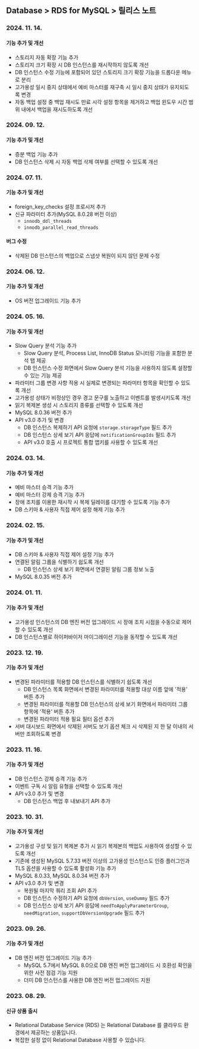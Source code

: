 ## Database > RDS for MySQL > 릴리스 노트

### 2024. 11. 14.

#### 기능 추가 및 개선

* 스토리지 자동 확장 기능 추가
* 스토리지 크기 확장 시 DB 인스턴스를 재시작하지 않도록 개선
* DB 인스턴스 수정 기능에 포함되어 있던 스토리지 크기 확장 기능을 드롭다운 메뉴로 분리
* 고가용성 일시 중지 상태에서 예비 마스터를 재구축 시 일시 중지 상태가 유지되도록 변경
* 자동 백업 설정 중 백업 재시도 만료 시각 설정 항목을 제거하고 백업 윈도우 시간 범위 내에서 백업을 재시도하도록 개선

### 2024. 09. 12.

#### 기능 추가 및 개선

* 증분 백업 기능 추가
* DB 인스턴스 삭제 시 자동 백업 삭제 여부를 선택할 수 있도록 개선

### 2024. 07. 11.

#### 기능 추가 및 개선

* foreign_key_checks 설정 프로시저 추가
* 신규 파라미터 추가(MySQL 8.0.28 버전 이상)
    * `innodb_ddl_threads`
    * `innodb_parallel_read_threads`

#### 버그 수정

* 삭제된 DB 인스턴스의 백업으로 스냅샷 복원이 되지 않던 문제 수정

### 2024. 06. 12.

#### 기능 추가 및 개선

* OS 버전 업그레이드 기능 추가

### 2024. 05. 16.

#### 기능 추가 및 개선

* Slow Query 분석 기능 추가
    * Slow Query 분석, Process List, InnoDB Status 모니터링 기능을 포함한 분석 탭 제공
    * DB 인스턴스 수정 화면에서 Slow Query 분석 기능을 사용하지 않도록 설정할 수 있는 기능 제공
* 파라미터 그룹 변경 사항 적용 시 실제로 변경되는 파라미터 항목을 확인할 수 있도록 개선
* 고가용성 상태가 비정상인 경우 경고 문구를 노출하고 이벤트를 발생시키도록 개선
* 읽기 복제본 생성 시 스토리지 종류를 선택할 수 있도록 개선
* MySQL 8.0.36 버전 추가
* API v3.0 추가 및 변경
    * DB 인스턴스 복제하기 API 요청에 `storage.storageType` 필드 추가
    * DB 인스턴스 상세 보기 API 응답에 `notificationGroupIds` 필드 추가
    * API v3.0 호출 시 프로젝트 통합 앱키를 사용할 수 있도록 개선

### 2024. 03. 14.

#### 기능 추가 및 개선

* 예비 마스터 승격 기능 추가
* 예비 마스터 강제 승격 기능 추가
* 장애 조치를 이용한 재시작 시 복제 딜레이를 대기할 수 있도록 기능 추가
* DB 스키마 & 사용자 직접 제어 설정 해제 기능 추가

### 2024. 02. 15.

#### 기능 추가 및 개선

* DB 스키마 & 사용자 직접 제어 설정 기능 추가
* 연결된 알림 그룹을 식별하기 쉽도록 개선
    * DB 인스턴스 상세 보기 화면에서 연결된 알림 그룹 정보 노출
* MySQL 8.0.35 버전 추가

### 2024. 01. 11.

#### 기능 추가 및 개선

* 고가용성 인스턴스의 DB 엔진 버전 업그레이드 시 장애 조치 시점을 수동으로 제어할 수 있도록 개선
* DB 인스턴스별로 하이퍼바이저 마이그레이션 기능을 동작할 수 있도록 개선

### 2023. 12. 19.

#### 기능 추가 및 개선

* 변경된 파라미터를 적용할 DB 인스턴스를 식별하기 쉽도록 개선
    * DB 인스턴스 목록 화면에서 변경된 파라미터를 적용할 대상 이름 앞에 '적용' 버튼 추가
    * 변경된 파라미터를 적용할 DB 인스턴스의 상세 보기 화면에서 파라미터 그룹 항목에 '적용' 버튼 추가
    * 변경된 파라미터 적용 필요 필터 옵션 추가
* 서버 대시보드 화면에서 삭제된 서버도 보기 옵션 체크 시 삭제된 지 한 달 이내의 서버만 조회하도록 변경

### 2023. 11. 16.

#### 기능 추가 및 개선

* DB 인스턴스 강제 승격 기능 추가
* 이벤트 구독 시 알림 유형을 선택할 수 있도록 개선
* API v3.0 추가 및 변경
    * DB 인스턴스 백업 후 내보내기 API 추가

### 2023. 10. 31.

#### 기능 추가 및 개선

* 고가용성 구성 및 읽기 복제본 추가 시 읽기 복제본의 백업도 사용하여 생성할 수 있도록 개선
* 기존에 생성된 MySQL 5.7.33 버전 이상의 고가용성 인스턴스도 인증 플러그인과 TLS 옵션을 사용할 수 있도록 활성화 기능 추가
* MySQL 8.0.33, MySQL 8.0.34 버전 추가
* API v3.0 추가 및 변경
    * 복원될 마지막 쿼리 조회 API 추가
    * DB 인스턴스 수정하기 API 요청에 `dbVersion`, `useDummy` 필드 추가
    * DB 인스턴스 상세 보기 API 응답에 `needToApplyParameterGroup`, `needMigration`, `supportDbVersionUpgrade` 필드 추가

### 2023. 09. 26.

#### 기능 추가 및 개선

* DB 엔진 버전 업그레이드 기능 추가
    * MySQL 5.7에서 MySQL 8.0으로 DB 엔진 버전 업그레이드 시 호환성 확인을 위한 사전 점검 기능 지원
    * 더미 DB 인스턴스를 사용한 DB 엔진 버전 업그레이드 지원

### 2023. 08. 29.

#### 신규 상품 출시

- Relational Database Service (RDS) 는 Relational Database 를 클라우드 환경에서 제공하는 상품입니다.
- 복잡한 설정 없이 Relational Database 사용할 수 있습니다.
